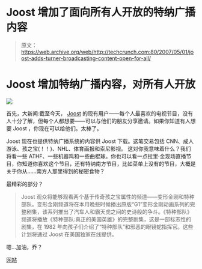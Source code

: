 # Joost 增加了面向所有人开放的特纳广播内容

> 原文：<https://web.archive.org/web/http://techcrunch.com:80/2007/05/01/joost-adds-turner-broadcasting-content-open-for-all/>

# Joost 增加特纳广播内容，对所有人开放

![](img/771369ce5f43b7641add5f2c490e419c.png)

首先，大新闻:截至今天， [Joost](https://web.archive.org/web/20201022041324/http://crunchgear.com/?s=joost) 的现有用户——每个人最喜欢的电视节目，没有人十分了解，但每个人都想要——可以与他们的朋友分享邀请。如果你知道有人想要 Joost ，你现在可以给他们。太棒了。

Joost 现在也提供特纳广播系统的内容供 Joost 下载。这笔交易包括 CNN、成人游泳、孩之宝(！！)、NHL、体育画报和索尼影视。
 这对你我意味着什么？我们将看一些 ATHF、一些机器鸡和一些曲棍球。你也可以看一点拉里·金现场直播节目，你知道你喜欢这个节目，还有特纳南方节目，比如菜单上没有的节目，大概是关于你从……南方人那里得到的秘密食物？

最精彩的部分？

> Joost 观众将能够观看两个基于传奇孩之宝属性的频道——变形金刚和特种部队。变形金刚频道将在本月晚些时候播出原版“G1”变形金刚动画系列的完整剧集，该系列推出了汽车人和霸天虎之间的史诗般的争斗。《特种部队》频道将播放《特种部队:真正的美国英雄》的完整剧集，这是一部标志性的剧集，在 1982 年向孩子们介绍了“特种部队”和邪恶的眼镜蛇指挥官。这些计划将通过 Joost 在美国独家在线提供。

嗯…加油，乔？

[网站](https://web.archive.org/web/20201022041324/http://www.joost.com/)